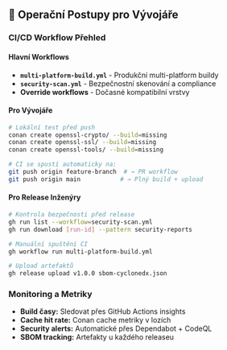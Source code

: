 
## 🎯 Operační Postupy pro Vývojáře

### CI/CD Workflow Přehled

#### Hlavní Workflows
- **`multi-platform-build.yml`** - Produkční multi-platform buildy
- **`security-scan.yml`** - Bezpečnostní skenování a compliance
- **Override workflows** - Dočasné kompatibilní vrstvy

#### Pro Vývojáře
```bash
# Lokální test před push
conan create openssl-crypto/ --build=missing
conan create openssl-ssl/ --build=missing  
conan create openssl-tools/ --build=missing

# CI se spustí automaticky na:
git push origin feature-branch  # → PR workflow
git push origin main           # → Plný build + upload
```

#### Pro Release Inženýry
```bash
# Kontrola bezpečnosti před release
gh run list --workflow=security-scan.yml
gh run download [run-id] --pattern security-reports

# Manuální spuštění CI
gh workflow run multi-platform-build.yml

# Upload artefaktů
gh release upload v1.0.0 sbom-cyclonedx.json
```

### Monitoring a Metriky

- **Build časy:** Sledovat přes GitHub Actions insights
- **Cache hit rate:** Conan cache metriky v lozích
- **Security alerts:** Automatické přes Dependabot + CodeQL
- **SBOM tracking:** Artefakty u každého releaseu

